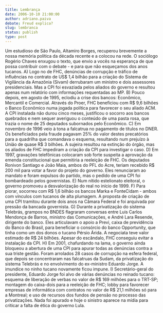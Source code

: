 ```yaml
---
title: Lembrança
date: 2006-10-10 21:00:00
author: adriano.paiva
debate: Freud explica?
slug: lembranca
status: publish 
type: post
---
```


Um estudioso de São Paulo, Altamiro Borges, recuperou brevemente a nossa memória política da década recente e a colocou na rede. O sociólogo Rogério Chaves enxugou o texto, que envio a vocês na esperança de que possa contribuir com o debate - e para que não esqueçamos dos anos tucanos. A) Logo no de FHC, denúncias de corrupção e tráfico de influências no contrato de US$ 1,4 bilhão para a criação do Sistema de Vigilância da Amazônia (Sivam) derrubaram um ministro e dois assessores presidenciais. Mas a CPI foi esvaziada pelos aliados do governo e resultou apenas num relatório com informações requentadas ao MP. B) Pouco depois, em agosto de 1995, eclodiu a crise dos bancos: Econômico, Mercantil e Comercial. Através do Proer, FHC beneficiou com R$ 9,6 bilhões o Banco Econômico numa jogada política para favorecer o seu aliado ACM. A CPI instalada não durou cinco meses, justificou o socorro aos bancos quebrados e nem sequer averiguou o conteúdo de uma pasta rosa, que trazia o nome de 25 deputados subornados pelo Econômico. C) Em novembro de 1996 veio à tona a falcatrua no pagamento de títulos no DNER. Os beneficiados pela fraude pagavam 25% do valor destes precatórios para a quadrilha que comandava o esquema, resultando num prejuízo à União de quase R$ 3 bilhões. A sujeira resultou na extinção do órgão, mas os aliados de FHC impediram a criação da CPI para investigar o caso. D) Em 1997, gravações telefônicas colocaram sob forte suspeita a aprovação da emenda constitucional que permitiria a reeleição de FHC. Os deputados Ronivon Santiago e João Maia, ambos do PFL do Acre, teriam recebido R$ 200 mil para votar a favor do projeto do governo. Eles renunciaram ao mandato e foram expulsos do partido, mas o pedido de uma CPI foi bombardeado pelos governistas. E) Num nítido estelionato eleitoral, o governo promoveu a desvalorização do real no início de 1999. F) Para piorar, socorreu com R$ 1,6 bilhão os bancos Marka e FonteCidam - ambos com vínculos com tucanos de alta plumagem. A proposta de criação de uma CPI tramitou durante dois anos na Câmara Federal e foi arquivada por pressão da bancada governista. G) Durante a privatização do sistema Telebrás, grampos no BNDES flagraram conversas entre Luis Carlos Mendonça de Barros, ministro das Comunicações, e André Lara Resende, dirigente do banco. Eles articulavam o apoio a Previ, caixa de previdência do Banco do Brasil, para beneficiar o consórcio do banco Opportunity, que tinha como um dos donos o tucano Pérsio Árida. A negociata teve valor estimado de R$ 24 bilhões. Apesar do escândalo, FHC conseguiu evitar a instalação da CPI. H) Em 2001, chafurdando na lama, o governo ainda bloqueou a abertura de uma CPI para apurar todas as denúncias contra a sua triste gestão. Foram arrolados 28 casos de corrupção na esfera federal, que depois se concentraram nas falcatruas da Sudam, da privatização do sistema Telebrás e no envolvimento do ex-ministro Eduardo Jorge. A imundice no ninho tucano novamente ficou impune. I) Secretário-geral do presidente, Eduardo Jorge foi alvo de várias denúncias no reinado tucano: esquema de liberação de verbas no valor de R$ 169 milhões para o TRT-SP; montagem do caixa-dois para a reeleição de FHC; lobby para favorecer empresas de informática com contratos no valor de R$ 21,1 milhões só para a Montreal; e uso de recursos dos fundos de pensão no processo das privatizações. Nada foi apurado e hoje o sinistro aparece na mídia para criticar a falta de ética do governo Lula.
